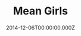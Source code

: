 ---
title: "Mean Girls"
year: 2004
date: 2014-12-06T00:00:00.000Z
permalink: /almanac/movies/2014-12-06-mean-girls/index.html
tmdbid: 10625
---